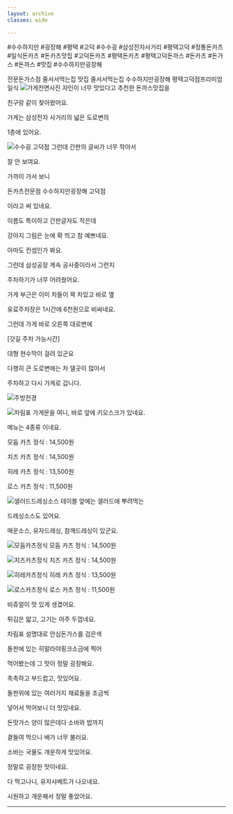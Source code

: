 ```yaml
---
layout: archive
classes: wide

---
```




#수수하지만 #굉장해 #평택 #고덕 #수수굉 #삼성전자사거리 #평택고덕 #정통돈카츠 #일식돈카츠 #돈카츠맛집 #고덕돈카츠 #평택돈카츠 #평택고덕돈까스 #돈카츠 #돈가스 #돈까스 #맛집 #수수하지만굉장해

전문돈가스점 줄서서먹는집 맛집 줄서서먹는집 수수하지만굉장해 평택고덕점프리미엄 일식 
![가게전면사진](https://github.com/choijangwook/cjw/assets/13609186/a93f4325-53b1-47db-884d-ae5fa41673c2)
자인이 너무 맛있다고 추천한 돈까스맛집을

친구랑 같이 찾아왔어요.

가게는 삼성전자 사거리의 넓은 도로변의

1층에 있어요.

![수수굉 고덕점](https://github.com/choijangwook/cjw/assets/13609186/033cfa9e-2243-4033-966f-fb33ad3cde34)
그런데 간판의 글씨가 너무 작아서

잘 안 보여요. 

가까이 가서 보니

돈카츠전문점 수수하지만굉장해 고덕점

이라고 써 있네요.

이름도 특이하고 간판글자도 작은데

강아지 그림은 눈에 확 띄고 참 예쁘네요.

아마도 컨셉인가 봐요.

그런데 삼성공장 계속 공사중이라서 그런지

주차하기가 너무 어려웠어요.

가게 부근은 이미 차들이 꽉 차있고 바로 옆

유료주차장은 1시간에 6천원으로 비싸네요.

그런데 가게 바로 오른쪽 대로변에 

[갓길 주차 가능시간]

대형 현수막이 걸려 있군요

다행히 큰 도로변에는 차 댈곳이 많아서

주차하고 다시 가게로 갑니다.

![주방전경](https://github.com/choijangwook/cjw/assets/13609186/8b66e71c-5549-4cbc-b67b-999a5950fcaf)


![차림표](https://github.com/choijangwook/cjw/assets/13609186/2eb15ec2-8d6a-4c72-93de-d2fb95c99457)
가게문을 여니, 바로 앞에 키오스크가 있네요.

메뉴는 4종류 이네요.

모둠 카츠 정식 : 14,500원

치즈 카츠 정식 : 14,500원

히레 카츠 정식 : 13,500원

로스 카츠 정식 : 11,500원

![샐러드드레싱소스](https://github.com/choijangwook/cjw/assets/13609186/160ad8af-423b-4e09-b5fc-7aa86248b213)
테이블 앞에는 샐러드에 뿌려먹는 

드레싱소스도 있어요.

매운소스, 유자드레싱, 참깨드레싱이 있군요.

![모둠카츠정식](https://github.com/choijangwook/cjw/assets/13609186/dd423766-be89-4843-8e31-73b4bbf29d09)
모둠 카츠 정식 : 14,500원

![치즈카츠정식](https://github.com/choijangwook/cjw/assets/13609186/f2fe9773-3f09-4447-b4fc-25d25089e55c)
치즈 카츠 정식 : 14,500원

![히레카츠정식](https://github.com/choijangwook/cjw/assets/13609186/a7f59c9a-a088-4ef0-be45-cd6575d0df10)
히레 카츠 정식 : 13,500원

![로스카츠정식](https://github.com/choijangwook/cjw/assets/13609186/9cbaef3c-a881-4676-b998-5970b52cc7c7)
로스 카츠 정식 : 11,500원

비쥬얼이 맛 있게 생겼어요.

튀김은 얇고, 고기는 아주 두껍네요.

차림표 설명대로 안심돈가스를 검은색

돌판에 있는 히말라야핑크소금에 찍어

먹어봤는데 그 맛이 정말 굉장해요.

촉촉하고 부드럽고, 맛있어요.

돌판위에 있는 여러가지 재료들을 조금씩

넣어서 먹어보니 더 맛있네요.

돈맛가스 양이 많은데다 소바와 밥까지

곁들여 먹으니 배가 너무 불러요.

소바는 국물도 개운하게 맛있어요.

정말로 굉장한 맛이네요.

다 먹고나니, 유자샤베트가 나오네요.

시원하고 개운해서 정말 좋았어요.


---

